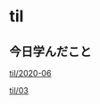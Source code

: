 # til

## 今日学んだこと

[til/2020\-06](https://github.com/tokiohamamatsu/til/blob/master/tir/2020-06.md#03)

[til/03](https://github.com/tokiohamamatsu/til/blob/master/%E6%B4%BB%E5%8B%95%E8%A8%98%E9%8C%B2/06/03.md)
